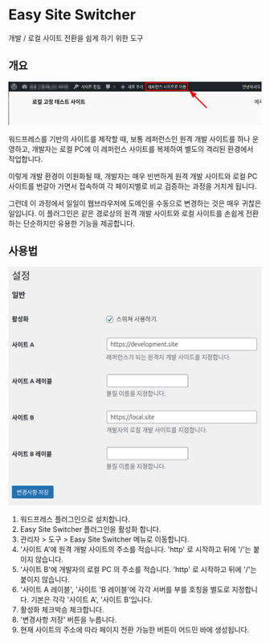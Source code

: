 # Easy Site Switcher

개발 / 로컬 사이트 전환을 쉽게 하기 위한 도구

## 개요

![](screenshot-1.png)

워드프레스를 기반의 사이트를 제작할 때, 보통 레퍼런스인 원격 개발 사이트를 하나 운영하고,
개발자는 로컬 PC에 이 레퍼런스 사이트를 복제하여 별도의 격리된 환경에서 작업합니다.

이렇게 개발 환경이 이원화될 때, 개발자는 매우 빈번하게 원격 개발 사이트와 로컬 PC 사이트를
번갈아 가면서 접속하여 각 페이지별로 비교 검증하는 과정을 거치게 됩니다.

그런데 이 과정에서 일일이 웹브라우저에 도메인을 수동으로 변경하는 것은 매우 귀찮은 일입니다.
이 플러그인은 같은 경로상의 원격 개발 사이트와 로컬 사이트를 손쉽게 전환하는 단순하지만 유용한 기능을 제공합니다.

## 사용법

![](screenshot-2.png)

1. 워드프레스 플러그인으로 설치합니다.
2. Easy Site Switcher 플러그인을 활성화 합니다.
3. 관리자 > 도구 > Easy Site Switcher 메뉴로 이동합니다.
4. '사이트 A'에 원격 개발 사이트의 주소를 적습니다. 'http' 로 시작하고 뒤에 '/'는 붙이지 않습니다.
5. '사이트 B'에 개발자의 로컬 PC 의 주소를 적습니다. 'http' 로 시작하고 뒤에 '/'는 붙이지 않습니다.
6. '사이트 A 레이블', '사이트 'B 레이블'에 각각 서버를 부를 호칭을 별도로 지정합니다.
   기본은 각각 '사이트 A', '사이트 B'입니다.
7. 활성화 체크박승 체크합니다.
8. '변경사항 저장' 버튼을 누릅니다.
9. 현재 사이트의 주소에 따라 페이지 전환 가능한 버튼이 어드민 바에 생성됩니다.

